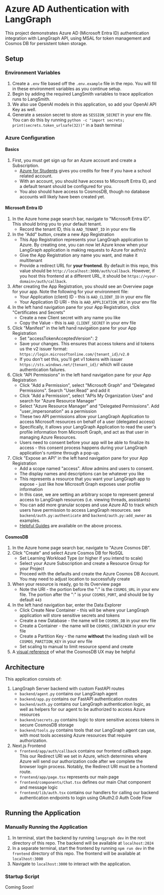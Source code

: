 # Azure AD Authentication with LangGraph

This project demonstrates Azure AD (Microsoft Entra ID) authentication integration with LangGraph API, using MSAL for token management and Cosmos DB for persistent token storage.

## Setup

### Environment Variables
1. Create a `.env` file based off the `.env.example` file in the repo. You will fill in these environment variables as you continue setup.
2. Begin by adding the required LangSmith variables to trace application runs to LangSmith.
3. We also use OpenAI models in this application, so add your OpenAI API Key as well.
4. Generate a session secret to store as `SESSION_SECRET` in your env file. You can do this by running `python -c "import secrets; print(secrets.token_urlsafe(32))"` in a bash terminal

### Azure Configuration

#### Basics
1. First, you must get sign up for an Azure account and create a Subscription. 
    * [Azure for Students](https://azure.microsoft.com/en-us/free/students) gives you credits for free if you have a school related account. 
    * With an account, you should have access to Microsoft Entra ID, and a default tenant should be configured for you.
    * You also should have access to CosmosDB, though no database accounts will likely have been created yet.

#### Microsoft Entra ID
1. In the Azure home page search bar, navigate to "Microsoft Entra ID". This should bring you to your default tenant. 
    * Record the tenant ID, this is `AAD_TENANT_ID` in your env file
2. In the "Add" button, create a new App Registration
    * This App Registration represents your LangGraph application to Azure. By creating one, you can now let Azure know when your LangGraph application is making requests to Azure for authn/z
    * Give the App Registration any name you want, and make it multitenant
    * Provide a redirect URL for **your frontend**. By default in this repo, this value should be `http://localhost:3000/auth/callback`. However, if you host this frontend at a different URL, it should be `https://<your-domain>/auth/callback`.
3. After creating the App Registration, you should see an Overview page for your app. Note the following for your environment file:
    * Your Application (client) ID - this is `AAD_CLIENT_ID` in your env file
    * Your Application ID URI - this is `AAD_APPLICATION_URI` in your env file
4. In the left hand navigation pane for your App Registration, click "Certificates and Secrets"
    * Create a new Client secret with any name you like
    * Copy the Value - this is `AAD_CLIENT_SECRET` in your env file
5. Click "Manifest" in the left hand navigation pane for your App Registration
    * Set "accessTokenAcceptedVersion": 2
    * Save your changes. This ensures that access tokens and id tokens us the v2 issuer format: `https://login.microsoftonline.com/{tenant_id}/v2.0`
    * If you don't set this, you'll get v1 tokens with issuer `https://sts.windows.net/{tenant_id}/` which will cause authentication failures.
6. Click "API Permissions" in the left hand navigation pane for your App Registration
    * Click "Add a Permission", select "Microsoft Graph" and "Delegated Permissions". Search "User.Read" and add it
    * Click "Add a Permission", select "APIs My Organization Uses" and search for "Azure Resource Manager"
    * Select "Azure Resource Manager" and "Delegated Permissions". Add "user_impersonation" as a permission
    * These two API permissions allow your LangGraph Application to access Microsoft resources on behalf of a user (delegated access)
    * Specifically, it allows your LangGraph Application to read the user's profile information from Microsoft Graph, and act as that user in managing Azure Resources. 
    * Users need to consent before your app will be able to finalize its access - this consent process happens during your LangGraph application's runtime through a pop-up.
8. Click "Expose an API" in the left hand navigation pane for your App Registration
    * Add a scope named "access". Allow admins and users to consent.
    * The display names and descriptions can be whatever you like
    * This represents a resource that you want your LangGraph app to expose - just like how Microsoft Graph exposes user profile information
    * In this case, we are setting an arbitrary scope to represent general access to LangGraph resources (i.e. viewing threads, assistants)
    * You can add more granular scopes and use Azure AD to track which users have permission to access LangGraph resources. see `backend/auth.py:authenticate` and `backend/auth.py:add_owner` as examples.
    * [Helpful Guides](https://langchain-ai.github.io/langgraph/tutorials/auth/resource_auth/) are available on the above process.

#### CosmosDB
1. In the Azure home page search bar, navigate to "Azure Cosmos DB".
2. Click "Create" and select Azure Cosmos DB for NoSQL
    * Set Learning Workload Type (or higher if you intend to scale)
    * Select your Azure Subscription and create a Resource Group for your Project
    * Proceed with the defaults and create the Azure Cosmos DB Account. You may need to adjust location to successfully create
3. When your resource is ready, go to its Overview page
    * Note the URI - the portion before the ":" is the `COSMOS_URL` in your env file. The portion after the ":" is your `COSMOS_PORT`, and should be by default `443`
4. In the left hand navigation bar, enter the Data Explorer
    * Click Create New Container - this will be where your LangGraph application will store sensitive secrets and tokens
    * Create a new Database - the name will be `COSMOS_DB` in your env file
    * Create a Container - the name will be `COSMOS_CONTAINER` in your env file
    * Create a Partition Key - the name **without** the leading slash will be `COSMOS_PARITION_KEY` in your env file
    * Set scaling to manual to limit resource spend and create
5. A [visual reference](https://learn.microsoft.com/en-us/azure/cosmos-db/nosql/quickstart-portal) of what the CosmosDB UX may be helpful


## Architecture
This application consists of:
1. LangGraph Server backend with custom FastAPI routes
    * `backend/agent.py` contains our LangGraph agent
    * `backend/app.py` contains our FastAPI authentication routes
    * `backend/auth.py` contains our LangGraph authentication logic, as well as helpers for our agent to be authorized to access Azure resources
    * `backend/secrets.py` contains logic to store sensitive access tokens in secure CosmosDB storage
    * `backend/tools.py` contains tools that our LangGraph agent can use, with most tools accessing Azure resources that require authorization.
2. Next.js Frontend 
    * `frontend/app/auth/callback` contains our frontend callback page. This our Redirect URI we set in Azure, which determines where Azure will send our authorization code after we complete the browser login process. Notably, the Redirect URI must be a frontend route.
    * `frontend/app/page.tsx` represents our main page
    * `frontend/components/Chat.tsx` defines our main Chat component and message logic
    * `frontend/lib/auth.tsx` contains our handlers for calling our backend authentication endpoints to login using OAuth2.0 Auth Code Flow

## Running the Application

### Manually Running the Application
1. In terminal, start the backend by running `langgraph dev` in the root directory of this repo. The backend will be available at `localhost:2024`
2. In a separate terminal, start the frontend by running `npm run dev` in the `frontend` directory of this repo. The frontend will be available at `localhost:3000`
3. Navigate to `localhost:3000` to interact with the application.

### Startup Script
Coming Soon!